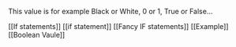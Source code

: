 This value is for example Black or White,
0 or 1, True or False...

[[If statements]]
[[if statement]]
[[Fancy IF statements]]
[[Example]]
[[Boolean Vaule]]